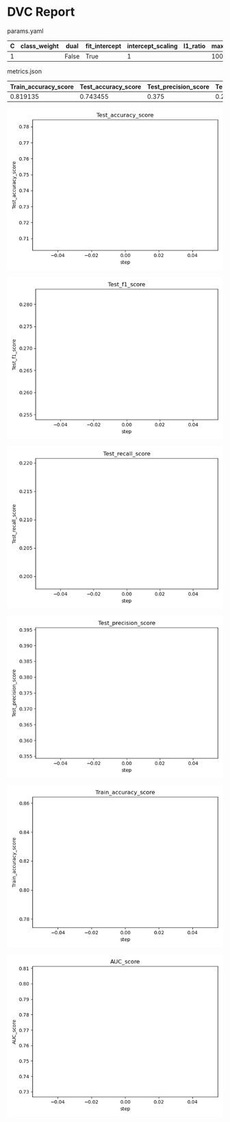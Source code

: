 # DVC Report

params.yaml

|   C | class_weight   | dual   | fit_intercept   |   intercept_scaling | l1_ratio   |   max_iter | multi_class   | n_jobs   | penalty   | random_state   | solver   |    tol |   verbose | warm_start   |
|-----|----------------|--------|-----------------|---------------------|------------|------------|---------------|----------|-----------|----------------|----------|--------|-----------|--------------|
|   1 |                | False  | True            |                   1 |            |        100 | auto          |          | l2        |                | lbfgs    | 0.0001 |         0 | False        |

metrics.json

|   Train_accuracy_score |   Test_accuracy_score |   Test_precision_score |   Test_recall_score |   Test_f1_score |   AUC_score |
|------------------------|-----------------------|------------------------|---------------------|-----------------|-------------|
|               0.819135 |              0.743455 |                  0.375 |            0.209302 |        0.268657 |    0.769013 |

![static/Test_accuracy_score](static/Test_accuracy_score.png)

![static/Test_f1_score](static/Test_f1_score.png)

![static/Test_recall_score](static/Test_recall_score.png)

![static/Test_precision_score](static/Test_precision_score.png)

![static/Train_accuracy_score](static/Train_accuracy_score.png)

![static/AUC_score](static/AUC_score.png)

